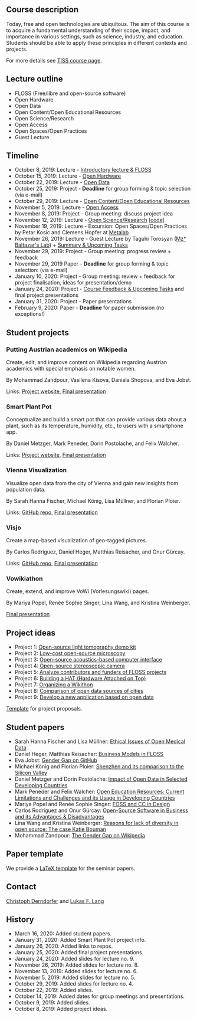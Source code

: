 ## Course description

Today, free and open technologies are ubiquitous. The aim of this course is to acquire a fundamental understanding of their scope, impact, and importance in various settings, such as science, industry, and education. Students should be able to apply these principles in different contexts and projects.

For more details see [TISS course page](https://tiss.tuwien.ac.at/course/courseDetails.xhtml?dswid=1940&dsrid=754&semester=2019W&courseNr=193067).

## Lecture outline

* FLOSS (Free/libre and open-source software)
* Open Hardware
* Open Data
* Open Content/Open Educational Resources
* Open Science/Research
* Open Access
* Open Spaces/Open Practices
* Guest Lecture

## Timeline

* October 8, 2019: Lecture - [Introductory lecture & FLOSS](slides/lecture1-introductory_lecture_and_FLOSS.pdf)
* October 15, 2019: Lecture - [Open Hardware](slides/lecture2-open_hardware.pdf)
* October 22, 2019: Lecture - [Open Data](slides/lecture3-open_data.pdf)
* October 25, 2019: Project - **Deadline** for group forming & topic selection (via e-mail)
* October 29, 2019: Lecture - [Open Content/Open Educational Resources](slides/lecture4-open_content_and_OER.pdf)
* November 5, 2019: Lecture - [Open Access](slides/lecture5-open_access.pdf)
* November 8, 2019: Project - Group meeting: discuss project idea
* November 12, 2019: Lecture - [Open Science/Research](slides/lecture6-open_science.pdf) [[code](https://github.com/free-and-open-technologies/free-and-open-technologies.github.io/blob/master/code/study_malachite.ipynb)]
* November 19, 2019: Lecture - Excursion: Open Spaces/Open Practices by Petar Kosic and Clemens Hopfer at [Metalab](https://www.metalab.at/)
* November 26, 2019: Lecture - Guest Lecture by Taguhi Torosyan ([Mz* Baltazar's Lab](http://www.mzbaltazarslaboratory.org/)) + [Summary & Upcoming Tasks](slides/lecture8-summary_upcoming-tasks.pdf)
* November 29, 2019: Project - Group meeting: progress review + feedback
* November 29, 2019 Paper - **Deadline** for group forming & topic selection: (via e-mail)
* January 10, 2020: Project - Group meeting: review + feedback for project finalisation, ideas for presentation/demo
* January 24, 2020: Project - [Course Feedback & Upcoming Tasks](slides/lecture9-final-project-presentations.pdf) and final project presentations
* January 31, 2020: Project - Paper presentations
* February 9, 2020: Paper - **Deadline** for paper submission (no exceptions!)

## Student projects

### Putting Austrian academics on Wikipedia

Create, edit, and improve content on Wikipedia regarding Austrian academics with special emphasis on notable women.

By Mohammad Zandpour, Vasilena Kisova, Daniela Shopova, and Eva Jobst.

Links: [Project website](https://evajobst.github.io/), [Final presentation](student-projects/Austrian-Academicians-Wikipedia_final-presentation.pdf)

### Smart Plant Pot

Conceptualize and build a smart pot that can provide various data about a plant, such as its temperature, humidity, etc., to users with a smartphone app.

By Daniel Metzger, Mark Peneder, Dorin Postolache, and Felix Walcher.

Links: [Project website](https://github.com/Snuu101/Smart-Plant-Pot), [Final presentation](student-projects/SmartPlantPot-final-presentation.pdf)

### Vienna Visualization

Visualize open data from the city of Vienna and gain new insights from population data.

By Sarah Hanna Fischer, Michael König, Lisa Müllner, and Florian Ploier.

Links: [GitHub repo](https://github.com/lisamuellner/FLOSS_ViennaVisualization), [Final presentation](student-projects/Vienna-Visualization_final-presentation.pdf)

### Visjo

Create a map-based visualization of geo-tagged pictures.

By Carlos Rodriguez, Daniel Heger, Matthias Reisacher, and Onur Gürcay.

Links: [GitHub repo](https://github.com/peybl/visjo), [Final presentation](student-projects/Visjo-final-presentation.pdf)

### Vowikiathon

Create, extend, and improve VoWi (Vorlesungswiki) pages.

By Mariya Popel, Renée Sophie Singer, Lina Wang, and Kristina Weinberger.

[Final presentation](student-projects/Vowikiathon-final-presentation.pdf)

## Project ideas

* Project 1: [Open-source light tomography demo kit](projects/project1-light_tomography.pdf)
* Project 2: [Low-cost open-source microscopy](projects/project2-low-cost_microscopy.pdf)
* Project 3: [Open-source acoustics-based computer interface](projects/project3-acoustics-based_computer_interface.pdf)
* Project 4: [Open-source stereoscopic camera](projects/project4-stereoscopic_camera.pdf)
* Project 5: [Analyze contributors and funders of FLOSS projects](projects/project5-contributors_and_funders_of_FLOSS.pdf)
* Project 6: [Building a HAT (Hardware Attached on Top)](projects/project6-hardware_attached_on_top.pdf)
* Project 7: [Organizing a Wikithon](projects/project7-organizing_a_Wikithon.pdf)
* Project 8: [Comparison of open data sources of cities](projects/project8-comparison_of_open_data_sources_of_cities.pdf)
* Project 9: [Develop a new application based on open data](projects/project9-application_based_on_open_data.pdf)

[Template](projects/project-template.odt) for project proposals.

## Student papers

* Sarah Hanna Fischer and Lisa Müllner: [Ethical Issues of Open Medical Data](papers/Fischer_and_Müllner_-_Ethical_Issues_of_Open_Medical_Data_(2020).pdf)
* Daniel Heger, Matthias Reisacher: [Business Models in FLOSS](papers/Heger_and_Reisacher_-_Business_Models_in_FLOSS_(2020).pdf)
* Eva Jobst: [Gender Gap on GitHub](papers/Jobst_-_Gender_Gap_on_GitHub_(2020).pdf)
* Michael König and Florian Ploier: [Shenzhen and its comparison to the Silicon Valley](papers/König_and_Ploier_-_Shenzhen_and_its_comparison_to_the_Silicon_Valley_(2020).pdf)
* Daniel Metzger and Dorin Postolache: [Impact of Open Data in Selected Developing Countries](papers/Metzger_and_Postolache_-_Impact_of_Open_Data_in_Selected_Developing_Countries_(2020).pdf)
* Mark Peneder and Felix Walcher: [Open Education Resources: Current Limitations and
Challenges and its Usage in Developing Countries](papers/Peneder_and_Walcher_-_Open_Education_Resources_Challenges_(2020).pdf)
* Mariya Popel and Renée Sophie Singer: [FOSS and CC in Design](papers/Popel_and_Singer_-_FOSS_and_CC_in_Design_(2020).pdf)
* Carlos Rodriguez and Onur Gürcay: [Open-Source Software in Business and its Advantages &
Disadvantages](papers/Rodriguez_and_Gürcay_-_Open-Source_Software_in_Business_and_its_Advantages_&_Disadvantages_(2020).pdf)
* Lina Wang and Kristina Weinberger: [Reasons for lack of diversity in open source: The case Katie
Bouman](papers/Wang_and_Weinberger_-_Reasons_for_lack_of_diversity_of_open_source_(2020).pdf)
* Mohammad Zandpour: [The Gender Gap on Wikipedia](papers/Zandpour_-_The_Gender_Gap_on_Wikipedia_(2020).pdf)

## Paper template

We provide a [LaTeX template](papers/seminar_paper_latex_template.zip) for the seminar papers.

## Contact

<a href="mailto:christoph.derndorfer+tuwien@gmail.com">Christoph Derndorfer</a> and <a href="mailto:lukasflang+tuwien@gmail.com">Lukas F. Lang</a>

## History

* March 16, 2020: Added student papers.
* January 31, 2020: Added Smart Plant Pot project info.
* January 26, 2020: Added links to repos.
* January 25, 2020: Added final project presentations.
* January 24, 2020: Added slides for lecture no. 9.
* November 26, 2019: Added slides for lecture no. 8.
* November 13, 2019: Added slides for lecture no. 6.
* November 5, 2019: Added slides for lecture no. 5.
* October 29, 2019: Added slides for lecture no. 4.
* October 22, 2019: Added slides.
* October 14, 2019: Added dates for group meetings and presentations.
* October 9, 2019: Added slides.
* October 8, 2019: Added project ideas.
